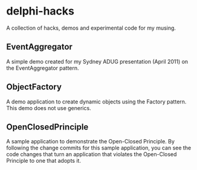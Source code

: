 delphi-hacks
============
A collection of hacks, demos and experimental code for my musing.


EventAggregator
---------------
A simple demo created for my Sydney ADUG presentation (April 2011) on the EventAggregator pattern.

ObjectFactory
-------------
A demo application to create dynamic objects using the Factory pattern. This demo does not use generics.

OpenClosedPrinciple
-------------------
A sample application to demonstrate the Open-Closed Principle. By following the change commits for this sample application, you can see the code changes that turn an application that violates the Open-Closed Principle to one that adopts it.